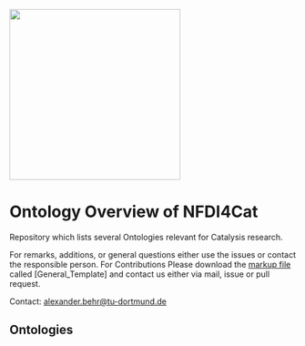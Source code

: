 [<img src="https://github.com/HendrikBorgelt/Ontology-Overview-of-NFDI4Cat/blob/ad2ad575accb4743bab096990de50d48ee0bac5a/logo_NFDI4Cat.jpg" width="300" />](https://nfdi4cat.org/wp-content/themes/nfdi4cat/images/logos/logo_text.svg)
# Ontology Overview of NFDI4Cat
Repository which lists several Ontologies relevant for Catalysis research.

For remarks, additions, or general questions either use the issues or contact the responsible person.
For Contributions Please download the [markup file](https://github.com/HendrikBorgelt/Ontology-Overview-of-NFDI4Cat/blob/fee216a77dda37fce2a9efde2c7222293e64486e/General_Template.md) called [General_Template] and contact us either via mail, issue or pull request.

Contact: <a href="mailto:alexander.behr@tu-dortmund.de?subject=Contact for Software Collection from NFDI4Cat">alexander.behr@tu-dortmund.de</a>

## Ontologies




[General Template]: https://github.com/HendrikBorgelt/Ontology-Overview-of-NFDI4Cat/blob/fee216a77dda37fce2a9efde2c7222293e64486e/General_Template.md
